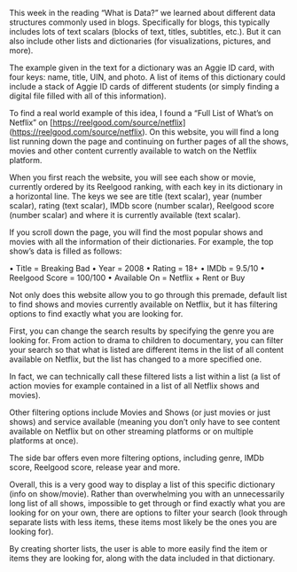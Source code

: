 This week in the reading “What is Data?” we learned about different data structures commonly used in blogs. Specifically for blogs, this typically includes lots of text scalars (blocks of text, titles, subtitles, etc.). But it can also include other lists and dictionaries (for visualizations, pictures, and more).

The example given in the text for a dictionary was an Aggie ID card, with four keys: name, title, UIN, and photo. A list of items of this dictionary could include a stack of Aggie ID cards of different students (or simply finding a digital file filled with all of this information).

To find a real world example of this idea, I found a “Full List of What’s on Netflix” on [https://reelgood.com/source/netflix] (https://reelgood.com/source/netflix). On this website, you will find a long list running down the page and continuing on further pages of all the shows, movies and other content currently available to watch on the Netflix platform.

When you first reach the website, you will see each show or movie, currently ordered by its Reelgood ranking, with each key in its dictionary in a horizontal line. The keys we see are title (text scalar), year (number scalar), rating (text scalar), IMDb score (number scalar), Reelgood score (number scalar) and where it is currently available (text scalar).

If you scroll down the page, you will find the most popular shows and movies with all the information of their dictionaries. For example, the top show’s data is filled as follows:

• Title = Breaking Bad • Year = 2008 • Rating = 18+ • IMDb = 9.5/10 • Reelgood Score = 100/100 • Available On = Netflix + Rent or Buy

Not only does this website allow you to go through this premade, default list to find shows and movies currently available on Netflix, but it has filtering options to find exactly what you are looking for.

First, you can change the search results by specifying the genre you are looking for. From action to drama to children to documentary, you can filter your search so that what is listed are different items in the list of all content available on Netflix, but the list has changed to a more specified one.

In fact, we can technically call these filtered lists a list within a list (a list of action movies for example contained in a list of all Netflix shows and movies).

Other filtering options include Movies and Shows (or just movies or just shows) and service available (meaning you don’t only have to see content available on Netflix but on other streaming platforms or on multiple platforms at once).

The side bar offers even more filtering options, including genre, IMDb score, Reelgood score, release year and more.

Overall, this is a very good way to display a list of this specific dictionary (info on show/movie). Rather than overwhelming you with an unnecessarily long list of all shows, impossible to get through or find exactly what you are looking for on your own, there are options to filter your search (look through separate lists with less items, these items most likely be the ones you are looking for).

By creating shorter lists, the user is able to more easily find the item or items they are looking for, along with the data included in that dictionary.
